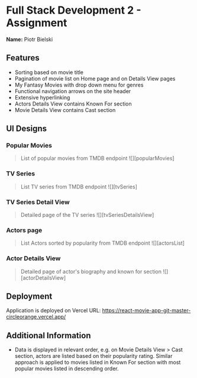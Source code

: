 # Full Stack Development 2 - Assignment
__Name:__ Piotr Bielski

## Features
+ Sorting based on movie title
+ Pagination of movie list on Home page and on Details View pages
+ My Fantasy Movies with drop down menu for genres
+ Functional navigation arrows on the site header
+ Extensive hyperlinking
+ Actors Details View contains Known For section
+ Movie Details View contains Cast section

## UI Designs
### Popular Movies
> List of popular movies from TMDB endpoint
![][popularMovies]

### TV Series
> List TV series from TMDB endpoint
![][tvSeries]

### TV Series Detail View
> Detailed page of the TV series
![][tvSeriesDetailsView]

### Actors page
> List Actors sorted by popularity from TMDB endpoint
![][actorsList]

### Actor Details View
> Detailed page of actor's biography and known for section
![][actorDetailsView]

## Deployment
Application is deployed on Vercel
URL: https://react-movie-app-git-master-circleorange.vercel.app/

## Additional Information
+ Data is displayed in relevant order, e.g. on Movie Details View > Cast section, actors are listed based on their popularity rating. Similar approach is applied to movies listed in Known For section with most popular movies listed in descending order.
